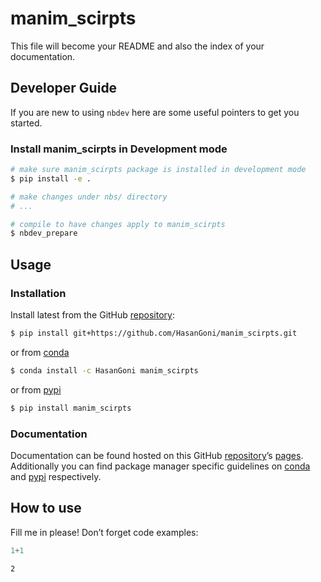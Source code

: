 # manim_scirpts


<!-- WARNING: THIS FILE WAS AUTOGENERATED! DO NOT EDIT! -->

This file will become your README and also the index of your
documentation.

## Developer Guide

If you are new to using `nbdev` here are some useful pointers to get you
started.

### Install manim_scirpts in Development mode

``` sh
# make sure manim_scirpts package is installed in development mode
$ pip install -e .

# make changes under nbs/ directory
# ...

# compile to have changes apply to manim_scirpts
$ nbdev_prepare
```

## Usage

### Installation

Install latest from the GitHub
[repository](https://github.com/HasanGoni/manim_scirpts):

``` sh
$ pip install git+https://github.com/HasanGoni/manim_scirpts.git
```

or from [conda](https://anaconda.org/HasanGoni/manim_scirpts)

``` sh
$ conda install -c HasanGoni manim_scirpts
```

or from [pypi](https://pypi.org/project/manim_scirpts/)

``` sh
$ pip install manim_scirpts
```

### Documentation

Documentation can be found hosted on this GitHub
[repository](https://github.com/HasanGoni/manim_scirpts)’s
[pages](https://HasanGoni.github.io/manim_scirpts/). Additionally you
can find package manager specific guidelines on
[conda](https://anaconda.org/HasanGoni/manim_scirpts) and
[pypi](https://pypi.org/project/manim_scirpts/) respectively.

## How to use

Fill me in please! Don’t forget code examples:

``` python
1+1
```

    2
